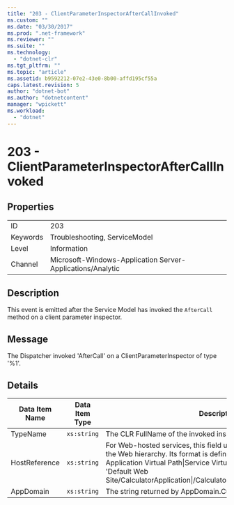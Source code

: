 ```yaml
---
title: "203 - ClientParameterInspectorAfterCallInvoked"
ms.custom: ""
ms.date: "03/30/2017"
ms.prod: ".net-framework"
ms.reviewer: ""
ms.suite: ""
ms.technology: 
  - "dotnet-clr"
ms.tgt_pltfrm: ""
ms.topic: "article"
ms.assetid: b9592212-07e2-43e0-8b00-affd195cf55a
caps.latest.revision: 5
author: "dotnet-bot"
ms.author: "dotnetcontent"
manager: "wpickett"
ms.workload: 
  - "dotnet"
---
```

# 203 - ClientParameterInspectorAfterCallInvoked
## Properties  

|||  
|-|-|  
|ID|203|  
|Keywords|Troubleshooting, ServiceModel|  
|Level|Information|  
|Channel|Microsoft-Windows-Application Server-Applications/Analytic|  

## Description  
 This event is emitted after the Service Model has invoked the `AfterCall` method on a client parameter inspector.  

## Message  
 The Dispatcher invoked 'AfterCall' on a ClientParameterInspector of type '%1'.  

## Details  


| Data Item Name | Data Item Type |                                                                                                                                                  Description                                                                                                                                                  |
|----------------|----------------|---------------------------------------------------------------------------------------------------------------------------------------------------------------------------------------------------------------------------------------------------------------------------------------------------------------|
|    TypeName    |  `xs:string`   |                                                                                                                               The CLR FullName of the invoked inspector's type.                                                                                                                               |
| HostReference  |  `xs:string`   | For Web-hosted services, this field uniquely identifies the service in the Web hierarchy. Its format is defined as 'Web Site Name Application Virtual Path&#124;Service Virtual Path&#124;ServiceName'. Example: 'Default Web Site/CalculatorApplication&#124;/CalculatorService.svc&#124;CalculatorService'. |
|   AppDomain    |  `xs:string`   |                                                                                                                         The string returned by AppDomain.CurrentDomain.FriendlyName.                                                                                                                          |

